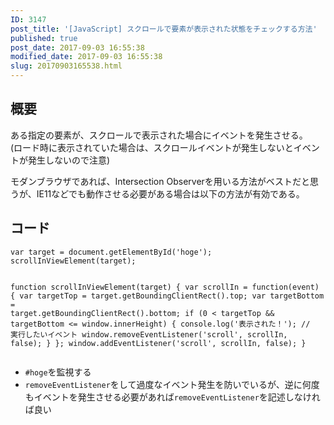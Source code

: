 ```yaml
---
ID: 3147
post_title: '[JavaScript] スクロールで要素が表示された状態をチェックする方法'
published: true
post_date: 2017-09-03 16:55:38
modified_date: 2017-09-03 16:55:38
slug: 20170903165538.html
---
```

<h2>概要</h2>
<p>ある指定の要素が、スクロールで表示された場合にイベントを発生させる。<br />
(ロード時に表示されていた場合は、スクロールイベントが発生しないとイベントが発生しないので注意)</p>
<p>モダンブラウザであれば、Intersection Observerを用いる方法がベストだと思うが、IE11などでも動作させる必要がある場合は以下の方法が有効である。</p>
<p><!--more--></p>
<h2>コード</h2>
<pre><code class="language-javascript">var target = document.getElementById('hoge');
scrollInViewElement(target);

function scrollInViewElement(target) {
  var scrollIn = function(event) {
    var targetTop = target.getBoundingClientRect().top;
    var targetBottom = target.getBoundingClientRect().bottom;
    if (0 &lt; targetTop &amp;&amp; targetBottom &lt;= window.innerHeight) {
      console.log('表示された！');  // 実行したいイベント
      window.removeEventListener('scroll', scrollIn, false);
    }
  };
  window.addEventListener('scroll', scrollIn, false);
}
</code></pre>
<ul>
<li><code>#hoge</code>を監視する</li>
<li><code>removeEventListener</code>をして過度なイベント発生を防いでいるが、逆に何度もイベントを発生させる必要があれば<code>removeEventListener</code>を記述しなければ良い</li>
</ul>